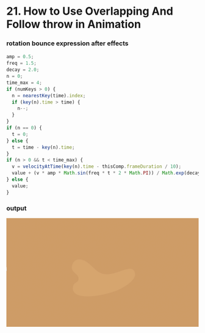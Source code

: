 # 21. How to Use Overlapping And Follow throw in Animation

### rotation bounce expression after effects

```jsx
amp = 0.5;
freq = 1.5;
decay = 2.0;
n = 0;
time_max = 4;
if (numKeys > 0) {
  n = nearestKey(time).index;
  if (key(n).time > time) {
    n--;
  }
}
if (n == 0) {
  t = 0;
} else {
  t = time - key(n).time;
}
if (n > 0 && t < time_max) {
  v = velocityAtTime(key(n).time - thisComp.frameDuration / 10);
  value + (v * amp * Math.sin(freq * t * 2 * Math.PI)) / Math.exp(decay * t);
} else {
  value;
}
```

### output

![](<./01%20-%20Cup%20(To%20Begin)_2.gif>)

